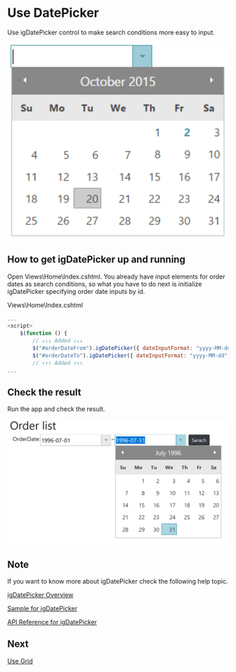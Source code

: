 # Use DatePicker

Use igDatePicker control to make search conditions more easy to input.

![](../assets/03-02-01.png)

## How to get igDatePicker up and running
Open Views\\Home\\Index.cshtml. You already have input elements for order dates as search conditions, so what you have to do next is initialize igDatePicker specifying order date inputs by id. 

Views\\Home\\Index.cshtml

```js
...
<script>
    $(function () {
        // ↓↓↓ Added ↓↓↓
        $("#orderDateFrom").igDatePicker({ dateInputFormat: "yyyy-MM-dd" });
        $("#orderDateTo").igDatePicker({ dateInputFormat: "yyyy-MM-dd" });
        // ↑↑↑ Added ↑↑↑
...
```

## Check the result

Run the app and check the result.

![](../assets/03-02-02.png)

## Note
If you want to know more about igDatePicker check the following help topic.

[igDatePicker Overview](https://www.igniteui.com/help/igdatepicker-overview)

[Sample for igDatePicker](https://www.igniteui.com/editors/date-picker-overview)

[API Reference for igDatePicker](https://www.igniteui.com/help/api/2019.1/ui.igdatepicker)

## Next
[Use Grid](03-03-Use-Grid.md)